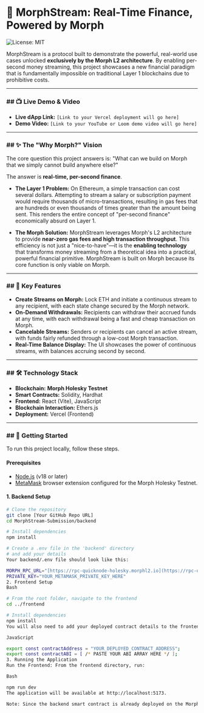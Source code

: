 # 🌊 MorphStream: Real-Time Finance, Powered by Morph

![License: MIT](https://img.shields.io/badge/License-MIT-blue.svg)

MorphStream is a protocol built to demonstrate the powerful, real-world use cases unlocked **exclusively by the Morph L2 architecture**. By enabling per-second money streaming, this project showcases a new financial paradigm that is fundamentally impossible on traditional Layer 1 blockchains due to prohibitive costs.

---

### ## 📺 Live Demo & Video

* **Live dApp Link:** `[Link to your Vercel deployment will go here]`
* **Demo Video:** `[Link to your YouTube or Loom demo video will go here]`

---

### ## ✨ The "Why Morph?" Vision

The core question this project answers is: "What can we build on Morph that we simply cannot build anywhere else?"

The answer is **real-time, per-second finance**.

* **The Layer 1 Problem:** On Ethereum, a simple transaction can cost several dollars. Attempting to stream a salary or subscription payment would require thousands of micro-transactions, resulting in gas fees that are hundreds or even thousands of times greater than the amount being sent. This renders the entire concept of "per-second finance" economically absurd on Layer 1.

* **The Morph Solution:** MorphStream leverages Morph's L2 architecture to provide **near-zero gas fees and high transaction throughput**. This efficiency is not just a "nice-to-have"—it is the **enabling technology** that transforms money streaming from a theoretical idea into a practical, powerful financial primitive. MorphStream is built on Morph because its core function is only viable on Morph.



---

### ## 🚀 Key Features

* **Create Streams on Morph:** Lock ETH and initiate a continuous stream to any recipient, with each state change secured by the Morph network.
* **On-Demand Withdrawals:** Recipients can withdraw their accrued funds at any time, with each withdrawal being a fast and cheap transaction on Morph.
* **Cancelable Streams:** Senders or recipients can cancel an active stream, with funds fairly refunded through a low-cost Morph transaction.
* **Real-Time Balance Display:** The UI showcases the power of continuous streams, with balances accruing second by second.

---

### ## 🛠️ Technology Stack

* **Blockchain:** **Morph Holesky Testnet**
* **Smart Contracts:** Solidity, Hardhat
* **Frontend:** React (Vite), JavaScript
* **Blockchain Interaction:** Ethers.js
* **Deployment:** Vercel (Frontend)

---

### ## 🏁 Getting Started

To run this project locally, follow these steps.

#### Prerequisites

* [Node.js](https://nodejs.org/) (v18 or later)
* [MetaMask](https://metamask.io/) browser extension configured for the Morph Holesky Testnet.

#### 1. Backend Setup

```bash
# Clone the repository
git clone [Your GitHub Repo URL]
cd MorphStream-Submission/backend

# Install dependencies
npm install

# Create a .env file in the 'backend' directory
# and add your details
Your backend/.env file should look like this:

MORPH_RPC_URL="[https://rpc-quicknode-holesky.morphl2.io](https://rpc-quicknode-holesky.morphl2.io)"
PRIVATE_KEY="YOUR_METAMASK_PRIVATE_KEY_HERE"
2. Frontend Setup
Bash

# From the root folder, navigate to the frontend
cd ../frontend

# Install dependencies
npm install
You will also need to add your deployed contract details to the frontend. Create a file at frontend/src/contractInfo.js and add the following:

JavaScript

export const contractAddress = "YOUR_DEPLOYED_CONTRACT_ADDRESS";
export const contractABI = [ /* PASTE YOUR ABI ARRAY HERE */ ];
3. Running the Application
Run the Frontend: From the frontend directory, run:

Bash

npm run dev
The application will be available at http://localhost:5173.

Note: Since the backend smart contract is already deployed on the Morph Holesky Testnet, you do not need to run a local Hardhat node. Simply connect your MetaMask to the Morph testnet.









